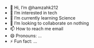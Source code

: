 - 👋 Hi, I’m @hamzahk212
- 👀 I’m interested in tech
- 🌱 I’m currently learning Science
- 💞️ I’m looking to collaborate on nothing
- 📫 How to reach me email
- 😄 Pronouns: ...
- ⚡ Fun fact: ...

<!---
hamzahk212/hamzahk212 is a ✨ special ✨ repository because its `README.md` (this file) appears on your GitHub profile.
You can click the Preview link to take a look at your changes.
--->

